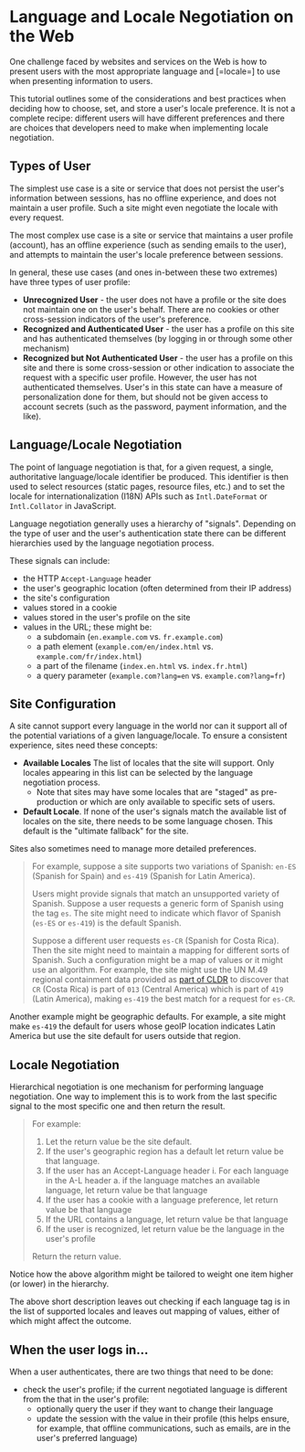 # Language and Locale Negotiation on the Web

One challenge faced by websites and services on the Web is how to present
users with the most appropriate language and [=locale=] to use when presenting
information to users.

This tutorial outlines some of the considerations and best practices when
deciding how to choose, set, and store a user's locale preference.
It is not a complete recipe: different users will have different
preferences and there are choices that developers need to make when
implementing locale negotiation.

## Types of User

The simplest use case is a site or service that does not persist the user's
information between sessions, has no offline experience, and does not maintain
a user profile.
Such a site might even negotiate the locale with every request.

The most complex use case is a site or service that maintains a user profile
(account), has an offline experience (such as sending emails to the user),
and attempts to maintain the user's locale preference between sessions.

In general, these use cases (and ones in-between these two extremes)
have three types of user profile:
- **Unrecognized User** - the user does not have a profile or the site
  does not maintain one on the user's behalf. There are no cookies or other
  cross-session indicators of the user's preference.
- **Recognized and Authenticated User** - the user has a profile on this site
  and has authenticated themselves (by logging in or through some other 
  mechanism)
- **Recognized but Not Authenticated User** - the user has a profile on
  this site and there is some cross-session or other indication to
  associate the request with a specific user profile. However, the user
  has not authenticated themselves. User's in this state can have a measure
  of personalization done for them, but should not be given access to
  account secrets (such as the password, payment information, and the like).

## Language/Locale Negotiation

The point of language negotiation is that, for a given request, a single,
authoritative language/locale identifier be produced.
This identifier is then used to select resources (static pages, resource files,
etc.) and to set the locale for internationalization (I18N) APIs such as
`Intl.DateFormat` or `Intl.Collator` in JavaScript.

Language negotiation generally uses a hierarchy of "signals".
Depending on the type of user and the user's authentication state there
can be different hierarchies used by the language negotiation process.

These signals can include:
- the HTTP `Accept-Language` header
- the user's geographic location (often determined from their IP address)
- the site's configuration
- values stored in a cookie
- values stored in the user's profile on the site
- values in the URL; these might be:
   - a subdomain (`en.example.com` vs. `fr.example.com`)
   - a path element (`example.com/en/index.html` vs. `example.com/fr/index.html`)
   - a part of the filename (`index.en.html` vs. `index.fr.html`)
   - a query parameter (`example.com?lang=en` vs. `example.com?lang=fr`)

## Site Configuration

A site cannot support every language in the world nor can it support
all of the potential variations of a given language/locale.
To ensure a consistent experience, sites need these concepts:

- **Available Locales** The list of locales that the site will support.
  Only locales appearing in this list can be selected by the language
  negotiation process.
  - Note that sites may have some locales that are "staged" as pre-production
    or which are only available to specific sets of users.
- **Default Locale**. If none of the user's signals match the available
  list of locales on the site, there needs to be some language chosen.
  This default is the "ultimate fallback" for the site.

Sites also sometimes need to manage more detailed preferences.

> For example, suppose a site supports two variations of Spanish: 
> `en-ES` (Spanish for Spain) and `es-419` (Spanish for Latin America).
> 
> Users might provide signals that match an unsupported variety of Spanish.
> Suppose a user requests a generic form of Spanish using the tag `es`.
> The site might need to indicate which flavor of Spanish (`es-ES` or `es-419`)
> is the default Spanish.
> 
> Suppose a different user requests `es-CR` (Spanish for Costa Rica).
> Then the site might need to maintain a mapping for different sorts of Spanish.
> Such a configuration might be a map of values or it might use an algorithm.
> For example, the site might use the UN M.49 regional containment data
> provided as [part of CLDR](https://www.unicode.org/cldr/charts/44/supplemental/territory_containment_un_m_49.html)
> to discover that `CR` (Costa Rica) is part of `013` (Central America)
> which is part of `419` (Latin America), making `es-419` the best match
> for a request for `es-CR`.

Another example might be geographic defaults. 
For example, a site might make `es-419` the default for users whose
geoIP location indicates Latin America but use the site default for users
outside that region.

## Locale Negotiation

Hierarchical negotiation is one mechanism for performing language negotiation.
One way to implement this is to work from the last specific signal to the
most specific one and then return the result.

> For example:
>
> 1. Let the return value be the site default.
> 2. If the user's geographic region has a default let return value be that language.
> 3. If the user has an Accept-Language header
>    i. For each language in the A-L header
>       a. if the language matches an available language, let return value be that language
> 4. If the user has a cookie with a language preference, let return value be that language
> 5. If the URL contains a language, let return value be that language
> 6. If the user is recognized, let return value be the language in the user's profile
>
> Return the return value.

Notice how the above algorithm might be tailored to weight one item higher
(or lower) in the hierarchy.

The above short description leaves out checking if each language tag is in the 
list of supported locales
and leaves out mapping of values, either of which might affect the outcome.

## When the user logs in...

When a user authenticates, there are two things that need to be done: 
- check the user's profile; if the current negotiated language is different
  from the that in the user's profile:
  - optionally query the user if they want to change their language
  - update the session with the value in their profile
   (this helps ensure, for example, that offline communications, such as emails, 
   are in the user's preferred language)
